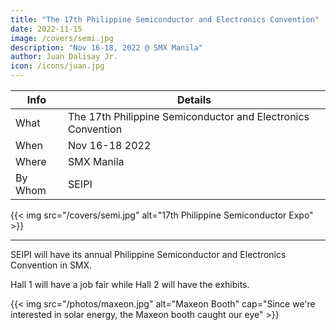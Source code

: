 ```yaml
---
title: "The 17th Philippine Semiconductor and Electronics Convention"
date: 2022-11-15
image: /covers/semi.jpg
description: "Nov 16-18, 2022 @ SMX Manila"
author: Juan Dalisay Jr.
icon: /icons/juan.jpg
---
```



Info | Details 
--- | ---
What | The 17th Philippine Semiconductor and Electronics Convention
When | Nov 16-18 2022
Where | SMX Manila
By Whom | SEIPI


{{< img src="/covers/semi.jpg" alt="17th Philippine Semiconductor Expo" >}}

---


SEIPI will have its annual Philippine Semiconductor and Electronics Convention in SMX. 

Hall 1 will have a job fair while Hall 2 will have the exhibits. 

{{< img src="/photos/maxeon.jpg" alt="Maxeon Booth" cap="Since we're interested in solar energy, the Maxeon booth caught our eye" >}}